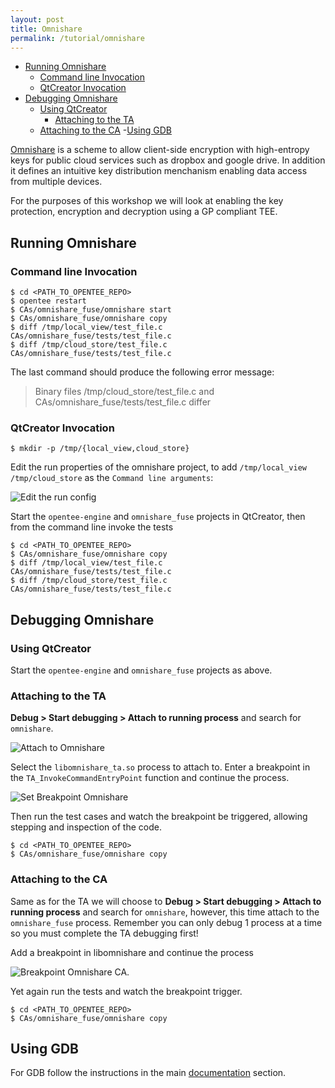 ```yaml
---
layout: post
title: Omnishare
permalink: /tutorial/omnishare
---
```


- [Running Omnishare](#running-omnishare)
    - [Command line Invocation](#command-line-invocation)
    - [QtCreator Invocation](#qtcreator-invocation)
- [Debugging Omnishare](#debugging-omnishare)
    - [Using QtCreator](#using-qtcreator)
        - [Attaching to the TA](#attaching-to-the-ta)
	- [Attaching to the CA](#attaching-to-the-ca)
    -[Using GDB](#using-gdb)

[Omnishare](https://git.ssg.aalto.fi/close/OmniShare/tree/TEE-integration) is a scheme to allow client-side encryption with high-entropy keys for public cloud services such as dropbox and google drive. In addition it defines an intuitive key distribution menchanism enabling data access from multiple devices.

For the purposes of this workshop we will look at enabling the key protection, encryption and decryption using a GP compliant TEE.

## Running Omnishare

### Command line Invocation

    $ cd <PATH_TO_OPENTEE_REPO>
    $ opentee restart
    $ CAs/omnishare_fuse/omnishare start
    $ CAs/omnishare_fuse/omnishare copy
    $ diff /tmp/local_view/test_file.c CAs/omnishare_fuse/tests/test_file.c
    $ diff /tmp/cloud_store/test_file.c CAs/omnishare_fuse/tests/test_file.c

The last command should produce the following error message:

> Binary files /tmp/cloud_store/test_file.c and CAs/omnishare_fuse/tests/test_file.c differ

### QtCreator Invocation

    $ mkdir -p /tmp/{local_view,cloud_store}

Edit the run properties of the omnishare project, to add `/tmp/local_view /tmp/cloud_store` as the `Command line arguments`:

![Edit the run config](http://open-tee.github.io/images/run_config_omnishare_fuse.png)

Start the `opentee-engine` and `omnishare_fuse` projects in QtCreator, then from the command line invoke the tests

    $ cd <PATH_TO_OPENTEE_REPO>
    $ CAs/omnishare_fuse/omnishare copy
    $ diff /tmp/local_view/test_file.c CAs/omnishare_fuse/tests/test_file.c
    $ diff /tmp/cloud_store/test_file.c CAs/omnishare_fuse/tests/test_file.c

## Debugging Omnishare

### Using QtCreator

Start the `opentee-engine` and `omnishare_fuse` projects as above.

### Attaching to the TA

**Debug > Start debugging > Attach to running process** and search for `omnishare`.

![Attach to Omnishare](http://open-tee.github.io/images/attach_to_omnishare.png)

Select the `libomnishare_ta.so` process to attach to. Enter a breakpoint in the `TA_InvokeCommandEntryPoint` function and continue the process.

![Set Breakpoint Omnishare](http://open-tee.github.io/images/set_break_point_in_omnishare_ta.png)

Then run the test cases and watch the breakpoint be triggered, allowing stepping and inspection of the code.

    $ cd <PATH_TO_OPENTEE_REPO>
    $ CAs/omnishare_fuse/omnishare copy

### Attaching to the CA

Same as for the TA we will choose to **Debug > Start debugging > Attach to running process** and search for `omnishare`, however, this time attach to the `omnishare_fuse` process. Remember you can only debug 1 process at a time so you must complete the TA debugging first!

Add a breakpoint in libomnishare and continue the process

![Breakpoint Omnishare CA](http://open-tee.github.io/images/breakpoint_omnishare_ca.png).

Yet again run the tests and watch the breakpoint trigger.

    $ cd <PATH_TO_OPENTEE_REPO>
    $ CAs/omnishare_fuse/omnishare copy

## Using GDB

For GDB follow the instructions in the main [documentation](/documentation/#debugging-with-gdb) section.

